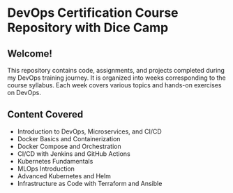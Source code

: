 # DevOps Certification Course Repository with Dice Camp

## Welcome! 

This repository contains code, assignments, and projects completed during my DevOps training journey. It is organized into weeks corresponding to the course syllabus. Each week covers various topics and hands-on exercises on DevOps.

## Content Covered

- Introduction to DevOps, Microservices, and CI/CD
- Docker Basics and Containerization
- Docker Compose and Orchestration
- CI/CD with Jenkins and GitHub Actions
- Kubernetes Fundamentals
- MLOps Introduction
- Advanced Kubernetes and Helm
- Infrastructure as Code with Terraform and Ansible
